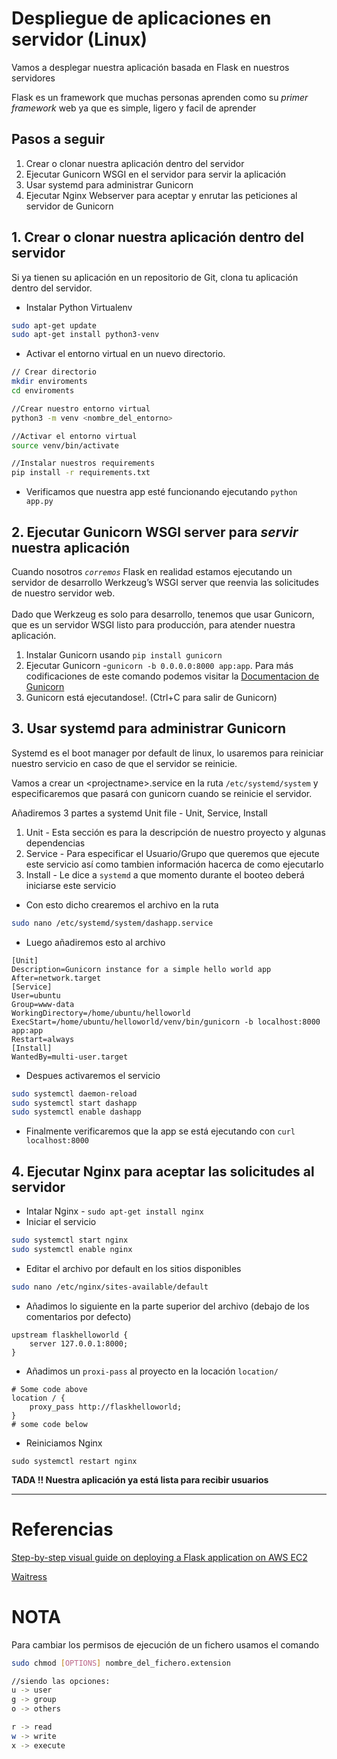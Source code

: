 # Despliegue de aplicaciones en servidor (Linux)

Vamos a desplegar nuestra aplicación basada en Flask en nuestros servidores</br>

Flask es un framework que muchas personas aprenden como su _primer framework_ web ya que es simple, ligero y facil de aprender</br>

## Pasos a seguir

1. Crear o clonar nuestra aplicación dentro del servidor
2. Ejecutar Gunicorn WSGI en el servidor para servir la aplicación
3. Usar systemd para administrar Gunicorn
4. Ejecutar Nginx Webserver para aceptar y enrutar las peticiones al servidor de Gunicorn

## 1. Crear o clonar nuestra aplicación dentro del servidor

Si ya tienen su aplicación en un repositorio de Git, clona tu aplicación dentro del servidor.

* Instalar Python Virtualenv

```bash
sudo apt-get update
sudo apt-get install python3-venv
```

* Activar el entorno virtual en un nuevo directorio.

```bash
// Crear directorio
mkdir enviroments
cd enviroments

//Crear nuestro entorno virtual
python3 -m venv <nombre_del_entorno>

//Activar el entorno virtual
source venv/bin/activate

//Instalar nuestros requirements
pip install -r requirements.txt
```

* Verificamos que nuestra app esté funcionando ejecutando `python app.py`

## 2. Ejecutar Gunicorn WSGI server para _servir_ nuestra aplicación

Cuando nosotros _`corremos`_ Flask en realidad estamos ejecutando un servidor de desarrollo Werkzeug’s WSGI server que reenvia las solicitudes de nuestro servidor web.</br></br>
Dado que Werkzeug es solo para desarrollo, tenemos que usar Gunicorn, que es un servidor WSGI listo para producción, para atender nuestra aplicación.

1. Instalar Gunicorn usando `pip install gunicorn`
2. Ejecutar Gunicorn -`gunicorn -b 0.0.0.0:8000 app:app`. Para más codificaciones de este comando podemos visitar la [Documentacion de Gunicorn](https://gunicorn.org/)
3. Gunicorn está ejecutandose!. (Ctrl+C para salir de Gunicorn)

## 3. Usar systemd para administrar Gunicorn

Systemd es el boot manager por default de linux, lo usaremos para reiniciar nuestro servicio en caso de que el servidor se reinicie.

Vamos a crear un \<projectname>.service en la ruta `/etc/systemd/system` y especificaremos que pasará con gunicorn cuando se reinicie el servidor.

Añadiremos 3 partes a systemd Unit file - Unit, Service, Install

1. Unit - Esta sección es para la descripción de nuestro proyecto y algunas dependencias
2. Service - Para especificar el Usuario/Grupo que queremos que ejecute este servicio así como tambien información hacerca de como ejecutarlo
3. Install - Le dice a `systemd` a que momento durante el booteo deberá iniciarse este servicio

* Con esto dicho crearemos el archivo en la ruta

```bash
sudo nano /etc/systemd/system/dashapp.service
```

* Luego añadiremos esto al archivo

```text
[Unit]
Description=Gunicorn instance for a simple hello world app
After=network.target
[Service]
User=ubuntu
Group=www-data
WorkingDirectory=/home/ubuntu/helloworld
ExecStart=/home/ubuntu/helloworld/venv/bin/gunicorn -b localhost:8000 app:app
Restart=always
[Install]
WantedBy=multi-user.target
```

* Despues activaremos el servicio

```bash
sudo systemctl daemon-reload
sudo systemctl start dashapp
sudo systemctl enable dashapp
```

* Finalmente verificaremos que la app se está ejecutando con `curl localhost:8000`

## 4. Ejecutar Nginx para aceptar las solicitudes al servidor

* Intalar Nginx - `sudo apt-get install nginx`
* Iniciar el servicio

```bash
sudo systemctl start nginx
sudo systemctl enable nginx
```

* Editar el archivo por default en los sitios disponibles

```bash
sudo nano /etc/nginx/sites-available/default
```

* Añadimos lo siguiente en la parte superior del archivo (debajo de los comentarios por defecto)

```text
upstream flaskhelloworld {
    server 127.0.0.1:8000;
}
```

* Añadimos un `proxi-pass` al proyecto en la locación `location/`

```text
# Some code above
location / {
    proxy_pass http://flaskhelloworld;
}
# some code below
```

* Reiniciamos Nginx

```text
sudo systemctl restart nginx
```

**TADA !!  Nuestra aplicación ya está lista para recibir usuarios**

---

# Referencias
[Step-by-step visual guide on deploying a Flask application on AWS EC2
](https://medium.com/techfront/step-by-step-visual-guide-on-deploying-a-flask-application-on-aws-ec2-8e3e8b82c4f7)

[Waitress](https://flask.palletsprojects.com/en/2.2.x/deploying/waitress/)

# **NOTA**

Para cambiar los permisos de ejecución de un fichero usamos el comando

```bash
sudo chmod [OPTIONS] nombre_del_fichero.extension

//siendo las opciones:
u -> user
g -> group
o -> others

r -> read
w -> write
x -> execute
```
